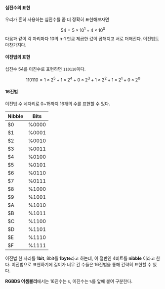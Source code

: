 #### 십진수의 표현
우리가 흔히 사용하는 십진수를 좀 더 정확히 표현해보자면

$$
54 = 5\times 10^{1} + 4\times 10^{0} 
$$
다음과 같이 각 자리마다 10의 n-1 만큼 제곱한 값이 곱해지고 서로 더해진다. 이진법도 마찬가지다.

#### 이진법의 표현
십진수 54를 이진수로 표현하면 `110110`이다.

$$
110110 = 1\times 2^{5} + 1\times 2^{4} + 0\times 2^{3} + 1\times 2^{2} + 1\times 2^{1} + 0\times 2^{0}     
$$

#### 16진법
이진법 수 네자리로 0~15까지 16개의 수를 표현할 수 있다.

| Nibble | Bits  |
| ------ | ----- |
| $0     | %0000 |
| $1     | %0001 |
| $2     | %0010 |
| $3     | %0011 |
| $4     | %0100 |
| $5     | %0101 |
| $6     | %0110 |
| $7     | %0111 |
| $8     | %1000 |
| $9     | %1001 |
| $A     | %1010 |
| $B     | %1011 |
| $C     | %1100 |
| $D     | %1101 |
| $E     | %1110 |
| $F     | %1111 |

이진법 한 자리를 **1bit**, 8bit를 **1byte**라고 하는데, 이 절반인 4비트를 **nibble** 이라고 한다.
이진법으로 표현하기에 길이가 너무 긴 수들은 16진법을 통해 간략히 표현할 수 있다.

**RGBDS 어셈블리**에서는 16진수는 `$`, 이진수는 `%`를 앞에 붙여 구분한다.
